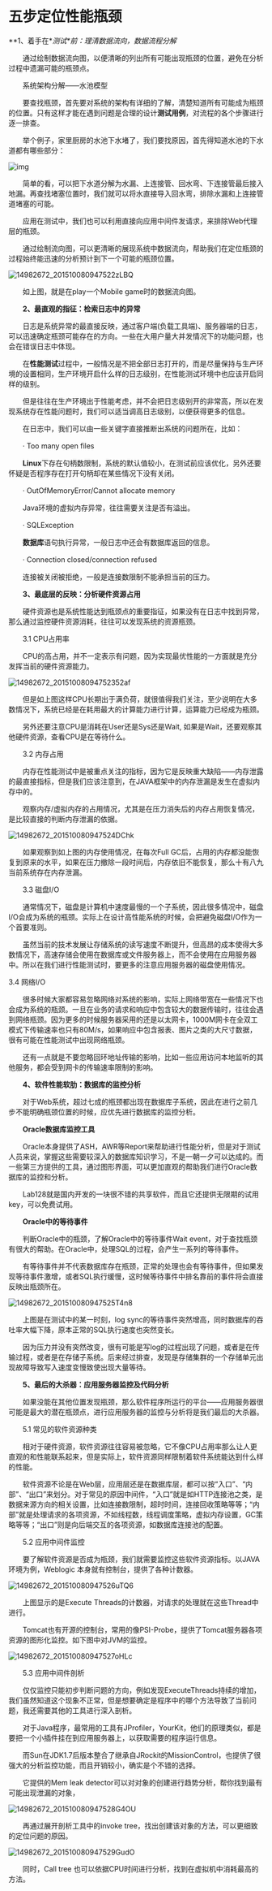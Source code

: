 # 五步定位性能瓶颈



**1、着手在\**测试\**前：理清数据流向，数据流程分解**

　　通过绘制数据流向图，以便清晰的列出所有可能出现瓶颈的位置，避免在分析过程中遗漏可能的瓶颈点。

　　系统架构分解——水池模型

　　要查找瓶颈，首先要对系统的架构有详细的了解，清楚知道所有可能成为瓶颈的位置。只有这样才能在遇到问题是合理的设计**测试用例**，对流程的各个步骤进行逐一排查。

　　举个例子，家里厨房的水池下水堵了，我们要找原因，首先得知道水池的下水道都有哪些部分：

![img](http://www.51testing.com/attachments/2015/10/14982672_201510080947521KP5c.jpg)

　　简单的看，可以把下水道分解为水漏、上连接管、回水弯、下连接管最后接入地漏。再查找堵塞位置时，我们就可以将水直接导入回水弯，排除水漏和上连接管道堵塞的可能。

　　应用在测试中，我们也可以利用直接向应用中间件发请求，来排除Web代理层的瓶颈。

　　通过绘制流向图，可以更清晰的展现系统中数据流向，帮助我们在定位瓶颈的过程始终能迅速的分析预计到下一个可能的瓶颈位置。

![14982672_201510080947522zLBQ](五步定位性能瓶颈.assets/14982672_201510080947522zLBQ.jpg)

　　如上图，就是在play一个Mobile game时的数据流向图。

　　**2、最直观的指征：检索日志中的异常**

　　日志是系统异常的最直接反映，通过客户端(负载工具端)、服务器端的日志，可以迅速确定瓶颈可能存在的方向。一些在大用户量大并发情况下的功能问题，也会在错误日志中体现。

　　在**性能测试**过程中，一般情况是不把全部日志打开的，而是尽量保持与生产环境的设置相同，生产环境开启什么样的日志级别，在性能测试环境中也应该开启同样的级别。

　　但是往往在生产环境出于性能考虑，并不会把日志级别开的非常高，所以在发现系统存在性能问题时，我们可以适当调高日志级别，以便获得更多的信息。

　　在日志中，我们可以由一些关键字直接推断出系统的问题所在，比如：

　　· Too many open files

　　**Linux**下存在句柄数限制，系统的默认值较小，在测试前应该优化，另外还要怀疑是否程序存在打开句柄却在某些情况下没有关闭。

　　· OutOfMemoryError/Cannot allocate memory

　　Java环境的虚拟内存异常，往往需要关注是否有溢出。

　　· SQLException

　　**数据库**语句执行异常，一般日志中还会有数据库返回的信息。

　　· Connection closed/connection refused

　　连接被关闭被拒绝，一般是连接数限制不能承担当前的压力。

　　**3、最底层的反映：分析硬件资源占用**

　　硬件资源也是系统性能达到瓶颈点的重要指征，如果没有在日志中找到异常，那么通过监控硬件资源消耗，往往可以发现系统的资源瓶颈。

　　3.1 CPU占用率

　　CPU的高占用，并不一定表示有问题，因为实现最优性能的一方面就是充分发挥当前的硬件资源能力。

![14982672_20151008094752352af](五步定位性能瓶颈.assets/14982672_20151008094752352af.jpg)

　　但是如上图这样CPU长期出于满负荷，就很值得我们关注，至少说明在大多数情况下，系统已经是在耗用最大的计算能力进行计算，运算能力已经成为瓶颈。

　　另外还要注意CPU是消耗在User还是Sys还是Wait, 如果是Wait，还要观察其他硬件资源，查看CPU是在等待什么。

　　3.2 内存占用

　　内存在性能测试中是被重点关注的指标，因为它是反映重大缺陷——内存泄露的最直接指标，但是我们应该注意到，在JAVA框架中的内存泄漏是发生在虚拟内存中的。

　　观察内存/虚拟内存的占用情况，尤其是在压力消失后的内存占用恢复情况，是比较直接的判断内存泄漏的依据。

![14982672_201510080947524DChk](五步定位性能瓶颈.assets/14982672_201510080947524DChk.jpg)

　　如果观察到如上图的内存使用情况，在每次Full GC后，占用的内存都没能恢复到原来的水平，如果在压力撤除一段时间后，内存依旧不能恢复，那么十有八九当前系统存在内存泄漏。

　　3.3 磁盘I/O

　　通常情况下，磁盘是计算机中速度最慢的一个子系统，因此很多情况中，磁盘I/O会成为系统的瓶颈。实际上在设计高性能系统的时候，会把避免磁盘I/O作为一个首要准则。

　　虽然当前的技术发展让存储系统的读写速度不断提升，但高昂的成本使得大多数情况下，高速存储会使用在数据库或文件服务器上，而不会使用在应用服务器中。所以在我们进行性能测试时，要更多的注意应用服务器的磁盘使用情况。

3.4 网络I/O

　　很多时候大家都容易忽略网络对系统的影响，实际上网络带宽在一些情况下也会成为系统的瓶颈。一旦在业务的请求和响应中包含较大的数据传输时，往往会遇到网络瓶颈。因为更多的时候服务器采用的还是以太网卡，1000M网卡在全双工模式下传输速率也只有80M/s，如果响应中包含报表、图片之类的大尺寸数据，很有可能在性能测试中出现网络瓶颈。

　　还有一点就是不要忽略回环地址传输的影响，比如一些应用访问本地监听的其他服务，都会受到网卡的传输速率限制的影响。

　　**4、软件性能软肋：数据库的监控分析**

　　对于Web系统，超过七成的瓶颈都出现在数据库子系统，因此在进行之前几步不能明确瓶颈位置的时候，应优先进行数据库的监控分析。

　　**Oracle数据库监控工具**

　　Oracle本身提供了ASH，AWR等Report来帮助进行性能分析，但是对于测试人员来说，掌握这些需要较深入的数据库知识学习，不是一朝一夕可以达成的。而一些第三方提供的工具，通过图形界面，可以更加直观的帮助我们进行Oracle数据库的监控和分析。

　　Lab128就是国内开发的一块很不错的共享软件，而且它还提供无限期的试用key，可以免费试用。

　　**Oracle中的等待事件**

　　判断Oracle中的瓶颈，了解Oracle中的等待事件Wait event，对于查找瓶颈有很大的帮助。在Oracle中，处理SQL的过程，会产生一系列的等待事件。

　　有等待事件并不代表数据库存在瓶颈，正常的处理也会有等待事件，但如果发现等待事件激增，或者SQL执行缓慢，这时候等待事件中排名靠前的事件将会直接反映出瓶颈所在。

![14982672_201510080947525T4n8](五步定位性能瓶颈.assets/14982672_201510080947525T4n8.jpg)

　　上图是在测试中的某一时刻，log sync的等待事件突然增高，同时数据库的吞吐率大幅下降，原本正常的SQL执行速度也突然变长。

　　因为压力并没有突然改变，很有可能是写log的过程出现了问题，或者是在传输过程，或者是在存储子系统。后来经过排查，发现是存储集群的一个存储单元出现故障导致写入速度变慢致使出现大量等待。

　　**5、最后的大杀器：应用服务器监控及代码分析**

　　如果没能在其他位置发现瓶颈，那么软件程序所运行的平台——应用服务器很可能是最大的潜在瓶颈点，进行应用服务器的监控与分析将是我们最后的大杀器。

　　5.1 常见的软件资源种类

　　相对于硬件资源，软件资源往往容易被忽略，它不像CPU占用率那么让人更直观的和性能联系起来，但是实际上，软件资源同样限制着软件系统能达到什么样的性能。

　　软件资源不论是在Web层，应用层还是在数据库层，都可以按“入口”、“内部”、“出口”来划分。对于常见的原因中间件，“入口”就是如HTTP连接池之类，是数据来源方向的相关设置，比如连接数限制，超时时间，连接回收策略等等；“内部”就是处理请求的各项资源，不如线程数，线程调度策略，虚拟内存设置，GC策略等等；“出口”则是向后端交互的各项资源，如数据库连接池的配置。

　　5.2 应用中间件监控

　　要了解软件资源是否成为瓶颈，我们就需要监控这些软件资源指标。以JAVA环境为例，Weblogic 本身就有控制台，提供了各种计数器。

![14982672_201510080947526uTQ6](五步定位性能瓶颈.assets/14982672_201510080947526uTQ6.jpg)

　　上图显示的是Execute Threads的计数器，对请求的处理就在这些Thread中进行。

　　Tomcat也有开源的控制台，常用的像PSI-Probe，提供了Tomcat服务器各项资源的图形化监控。如下图中对JVM的监控。

![14982672_201510080947527oHLc](五步定位性能瓶颈.assets/14982672_201510080947527oHLc.jpg)

　　5.3 应用中间件剖析

　　仅仅监控只能初步判断问题的方向，例如发现ExecuteThreads持续的增加，我们虽然知道这个现象不正常，但是想要确定是程序中的哪个方法导致了当前问题，我还需要其他的工具进行深入剖析。

　　对于Java程序，最常用的工具有JProfiler，YourKit，他们的原理类似，都是要把一个小插件挂在到应用服务器上，以获取需要的程序运行信息。

　　而Sun在JDK1.7后版本整合了继承自JRockit的MissionControl，也提供了很强大的分析监控功能，而且开销较小，确实是个不错的选择。

　　它提供的Mem leak detector可以对对象的创建进行趋势分析，帮你找到最有可能出现泄漏的对象，

![14982672_201510080947528G4OU](五步定位性能瓶颈.assets/14982672_201510080947528G4OU.jpg)

　　再通过展开剖析工具中的invoke tree，找出创建该对象的方法，可以更细致的定位问题的原因。

![14982672_201510080947529GudO](五步定位性能瓶颈.assets/14982672_201510080947529GudO.jpg)

　　同时，Call tree 也可以依据CPU时间进行分析，找到在虚拟机中消耗最高的方法。
